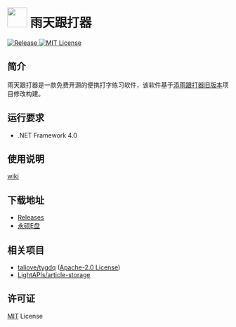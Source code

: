 #  <img src="Image/rain.ico" width="45" aligh="left"> 雨天跟打器

<p align="left">
  <a href="https://github.com/LightAPIs/ytgdq/releases/latest">
    <img src="https://img.shields.io/github/v/release/LightAPIs/ytgdq.svg?color=orange" alt="Release" />
  </a>
  <a href="./LICENSE">
    <img src="https://img.shields.io/badge/license-MIT-green.svg" alt="MIT License" />
  </a>
</p>

## 简介

雨天跟打器是一款免费开源的便携打字练习软件，该软件基于[添雨跟打器旧版本](https://github.com/taliove/tygdq)项目修改构建。

## 运行要求

- .NET Framework 4.0

## 使用说明

[wiki](https://github.com/LightAPIs/ytgdq/wiki)

## 下载地址

- [Releases](https://github.com/LightAPIs/ytgdq/releases)
- [永硕E盘](http://dogegg.ysepan.com/)

## 相关项目

- [taliove/tygdq](https://github.com/taliove/tygdq) ([Apache-2.0 License](https://github.com/taliove/tygdq/blob/master/LICENSE))
- [LightAPIs/article-storage](https://github.com/LightAPIs/article-storage)

## 许可证

[MIT](/LICENSE) License
